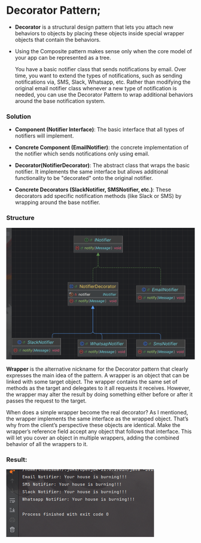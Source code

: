 
# Decorator Pattern;

- **Decorator** is a structural design pattern that lets you attach new behaviors to objects by placing these objects inside special wrapper objects that contain the behaviors.
- Using the Composite pattern makes sense only when the core model of your app can be represented as a tree.

  You have a basic notifier class that sends notifications by email. Over time, you want to extend the types of notifications,
  such as sending notifications via, SMS, Slack, Whatsapp, etc. Rather than modifying the original  email notifier class whenever a new type of notification is needed, you can use the Decorator Pattern to wrap additional behaviors around the base notification system.

<h3> Solution</h3>

- **Component (Notifier Interface)**: The basic interface that all types of notifiers will implement.

- **Concrete Component (EmailNotifier)**: the concrete implementation of the notifier which sends notifications only using email.

- **Decorator(NotifierDecorator)**: The abstract class that wraps the basic notifier. It implements the same interface but allows additional functionality to be "decorated" onto the original notifier.

- **Concrete Decorators (SlackNotifier, SMSNotifier, etc.)**: These decorators add specific notification methods (like Slack or SMS) by wrapping around the base notifier.

<h3> Structure</h3>

<img src="../../../../images/decorator.png">

**Wrapper** is the alternative nickname for the Decorator pattern that clearly expresses the main idea of the pattern. A wrapper is an object that can be linked with some target object. The wrapper contains the same set of methods as the target and delegates to it all requests it receives. However, the wrapper may alter the result by doing something either before or after it passes the request to the target.

When does a simple wrapper become the real decorator? As I mentioned, the wrapper implements the same interface as the wrapped object. That’s why from the client’s perspective these objects are identical. Make the wrapper’s reference field accept any object that follows that interface. This will let you cover an object in multiple wrappers, adding the combined behavior of all the wrappers to it.

<h3> Result: </h3>
<img src="../../../../images/decorator-result.png">